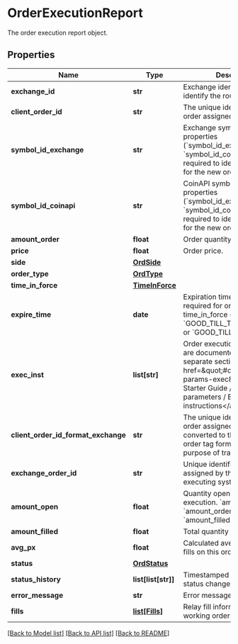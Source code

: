 # OrderExecutionReport

The order execution report object.
## Properties
Name | Type | Description | Notes
------------ | ------------- | ------------- | -------------
**exchange_id** | **str** | Exchange identifier used to identify the routing destination. | 
**client_order_id** | **str** | The unique identifier of the order assigned by the client. | 
**symbol_id_exchange** | **str** | Exchange symbol. One of the properties (&#x60;symbol_id_exchange&#x60;, &#x60;symbol_id_coinapi&#x60;) is required to identify the market for the new order. | [optional] 
**symbol_id_coinapi** | **str** | CoinAPI symbol. One of the properties (&#x60;symbol_id_exchange&#x60;, &#x60;symbol_id_coinapi&#x60;) is required to identify the market for the new order. | [optional] 
**amount_order** | **float** | Order quantity. | 
**price** | **float** | Order price. | 
**side** | [**OrdSide**](OrdSide.md) |  | 
**order_type** | [**OrdType**](OrdType.md) |  | 
**time_in_force** | [**TimeInForce**](TimeInForce.md) |  | 
**expire_time** | **date** | Expiration time. Conditionaly required for orders with time_in_force &#x3D; &#x60;GOOD_TILL_TIME_EXCHANGE&#x60; or &#x60;GOOD_TILL_TIME_OEML&#x60;. | [optional] 
**exec_inst** | **list[str]** | Order execution instructions are documented in the separate section: &lt;a href&#x3D;\&quot;#oeml-order-params-exec\&quot;&gt;OEML / Starter Guide / Order parameters / Execution instructions&lt;/a&gt;  | [optional] 
**client_order_id_format_exchange** | **str** | The unique identifier of the order assigned by the client converted to the exchange order tag format for the purpose of tracking it. | 
**exchange_order_id** | **str** | Unique identifier of the order assigned by the exchange or executing system. | [optional] 
**amount_open** | **float** | Quantity open for further execution. &#x60;amount_open&#x60; &#x3D; &#x60;amount_order&#x60; - &#x60;amount_filled&#x60; | 
**amount_filled** | **float** | Total quantity filled. | 
**avg_px** | **float** | Calculated average price of all fills on this order. | [optional] 
**status** | [**OrdStatus**](OrdStatus.md) |  | 
**status_history** | **list[list[str]]** | Timestamped history of order status changes. | [optional] 
**error_message** | **str** | Error message. | [optional] 
**fills** | [**list[Fills]**](Fills.md) | Relay fill information on working orders. | [optional] 

[[Back to Model list]](../README.md#documentation-for-models) [[Back to API list]](../README.md#documentation-for-api-endpoints) [[Back to README]](../README.md)


